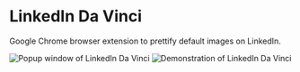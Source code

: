 # LinkedIn Da Vinci

Google Chrome browser extension to prettify default images on LinkedIn.

<img src="http://kellylougheed.com/images/projects/linkedin1.png" alt="Popup window of LinkedIn Da Vinci" />

<img src="http://kellylougheed.com/images/projects/linkedin-screenshot.png" alt="Demonstration of LinkedIn Da Vinci" />
